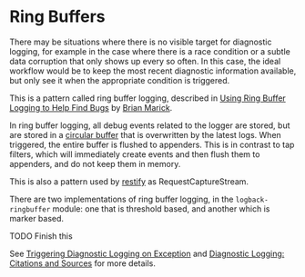 # Ring Buffers

There may be situations where there is no visible target for diagnostic logging, for example in the case where there is a race condition or a subtle data corruption that only shows up every so often.  In this case, the ideal workflow would be to keep the most recent diagnostic information available, but only see it when the appropriate condition is triggered.

This is a pattern called ring buffer logging, described in [Using Ring Buffer Logging to Help Find Bugs](http://www.exampler.com/writing/ring-buffer.pdf) by [Brian Marick](https://twitter.com/marick).  

In ring buffer logging, all debug events related to the logger are stored, but are stored in a [circular buffer](https://en.wikipedia.org/wiki/Circular_buffer) that is overwritten by the latest logs.  When triggered, the entire buffer is flushed to appenders.  This is in contrast to tap filters, which will immediately create events and then flush them to appenders, and do not keep them in memory.

This is also a pattern used by [restify](http://restify.com/) as RequestCaptureStream.

There are two implementations of ring buffer logging, in the `logback-ringbuffer` module: one that is threshold based, and another which is marker based.

TODO Finish this

See [Triggering Diagnostic Logging on Exception](https://tersesystems.com/blog/2019/07/28/triggering-diagnostic-logging-on-exception/) and [Diagnostic Logging: Citations and Sources](https://tersesystems.com/blog/2019/10/05/diagnostic-logging-citations-and-sources/) for more details.